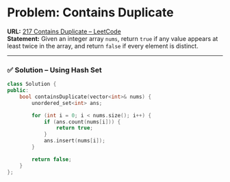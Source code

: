 # Problem: Contains Duplicate  

**URL:** [217 Contains Duplicate – LeetCode](https://leetcode.com/problems/contains-duplicate/description/)  
**Statement:** Given an integer array `nums`, return `true` if any value appears at least twice in the array, and return `false` if every element is distinct.  

---
### ✅ Solution – Using Hash Set  
```cpp
class Solution {
public:
    bool containsDuplicate(vector<int>& nums) {
        unordered_set<int> ans;

        for (int i = 0; i < nums.size(); i++) {
            if (ans.count(nums[i])) {
                return true;
            }
            ans.insert(nums[i]);
        }

        return false;
    }
};
